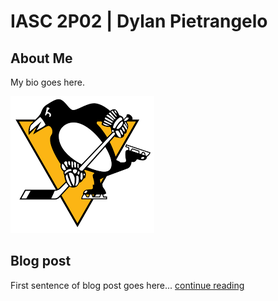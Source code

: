 # IASC 2P02 | Dylan Pietrangelo

## About Me

My bio goes here.

![](images/penguinslogo.png) 

## Blog post

First sentence of blog post goes here... [continue reading](blog)
